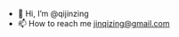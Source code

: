 - 👋 Hi, I’m @qijinzing
- 📫 How to reach me jinqizing@gmail.com

<!---
qijinzing/qijinzing is a ✨ special ✨ repository because its `README.md` (this file) appears on your GitHub profile.
You can click the Preview link to take a look at your changes.
--->
